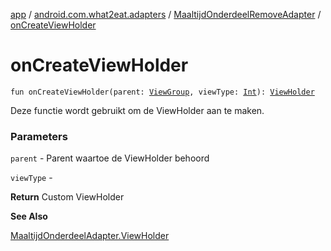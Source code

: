 [app](../../index.md) / [android.com.what2eat.adapters](../index.md) / [MaaltijdOnderdeelRemoveAdapter](index.md) / [onCreateViewHolder](./on-create-view-holder.md)

# onCreateViewHolder

`fun onCreateViewHolder(parent: `[`ViewGroup`](https://developer.android.com/reference/android/view/ViewGroup.html)`, viewType: `[`Int`](https://kotlinlang.org/api/latest/jvm/stdlib/kotlin/-int/index.html)`): `[`ViewHolder`](-view-holder/index.md)

Deze functie wordt gebruikt om de ViewHolder aan te maken.

### Parameters

`parent` - Parent waartoe de ViewHolder behoord

`viewType` -

**Return**
Custom ViewHolder

**See Also**

[MaaltijdOnderdeelAdapter.ViewHolder](../-maaltijd-onderdeel-adapter/-view-holder/index.md)

